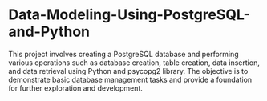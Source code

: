 # Data-Modeling-Using-PostgreSQL-and-Python
This project involves creating a PostgreSQL database and performing various operations such as database creation, table creation, data insertion, and data retrieval using Python and psycopg2 library. The objective is to demonstrate basic database management tasks and provide a foundation for further exploration and development. 
